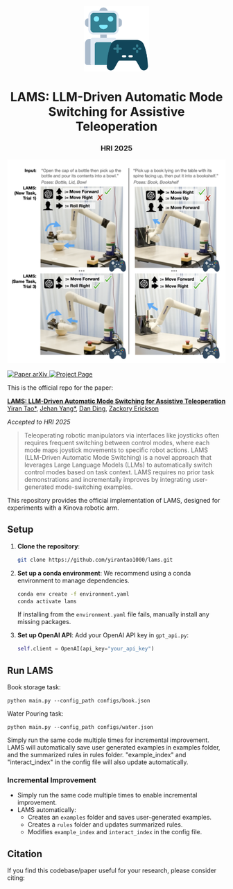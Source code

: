 
<div align="center">
  <img width="150px" src="imgs/logo_new.png"/>
  
  # LAMS: LLM-Driven Automatic Mode Switching for Assistive Teleoperation
  ### HRI 2025
</div>

<div align="center">
  <img width="600px" src="imgs/teaser.png"/>
</div> 

<p align="left">
    <a href=''>
      <img src='https://img.shields.io/badge/Paper-arXiv-green?style=plastic&logo=arXiv&logoColor=green' alt='Paper arXiv'>
    </a>
    <a href='https://lams-assistance.github.io/'>
      <img src='https://img.shields.io/badge/Project-Page-blue?style=plastic&logo=Google%20chrome&logoColor=blue' alt='Project Page'>
    </a>
</p>
This is the official repo for the paper:  


**[LAMS: LLM-Driven Automatic Mode Switching for Assistive Teleoperation](https://lams-assistance.github.io/)**  
[Yiran Tao*](https://yirantao1000.github.io/), [Jehan Yang*](https://jehanyang.github.io/), [Dan Ding](https://www.shrs.pitt.edu/people/dan-ding), [Zackory Erickson](https://zackory.com/)

_Accepted to HRI 2025_


> Teleoperating robotic manipulators via interfaces like joysticks often requires frequent switching between control modes, where each mode maps joystick movements to specific robot actions. LAMS (LLM-Driven Automatic Mode Switching) is a novel approach that leverages Large Language Models (LLMs) to automatically switch control modes based on task context. LAMS requires no prior task demonstrations and incrementally improves by integrating user-generated mode-switching examples.


This repository provides the official implementation of LAMS, designed for experiments with a Kinova robotic arm.

<!-- ## Table of Contents
- [Setup](#setup) -->
  <!-- - [RoboGen](#RoboGen)
  - [OMPL](#Open-Motion-Planning-Library)
  - [Dataset](#dataset) -->
<!-- - [Run LAMS](#lams) -->
  <!-- - [Automated Task Generation & Skill Learning](#One-click-for-all) -->



## Setup

1. **Clone the repository**:
   ```bash
   git clone https://github.com/yirantao1000/lams.git
   ```

2. **Set up a conda environment**:
   We recommend using a conda environment to manage dependencies.
   ```bash
   conda env create -f environment.yaml
   conda activate lams
   ```
   If installing from the `environment.yaml` file fails, manually install any missing packages.

3. **Set up OpenAI API**:
   Add your OpenAI API key in `gpt_api.py`:
   ```python
   self.client = OpenAI(api_key="your_api_key")
   ```


## Run LAMS

Book storage task:
```
python main.py --config_path configs/book.json 
```
Water Pouring task:
```
python main.py --config_path configs/water.json 
```
Simply run the same code multiple times for incremental improvement. LAMS will automatically save user generated examples in examples folder, and the summarized rules in rules folder. "example_index" and "interact_index" in the config file will also update automatically. 

### Incremental Improvement

- Simply run the same code multiple times to enable incremental improvement.
- LAMS automatically:
  - Creates an `examples` folder and saves user-generated examples.
  - Creates a `rules` folder and updates summarized rules.
  - Modifies `example_index` and `interact_index` in the config file.



<!-- ## Acknowledgements
- The interface between OMPL and pybullet is based on [pybullet_ompl](https://github.com/lyfkyle/pybullet_ompl).
- Part of the objaverse annotations are from [Scalable 3D Captioning with Pretrained Models](https://arxiv.org/abs/2306.07279) -->

## Citation
If you find this codebase/paper useful for your research, please consider citing:
<!-- ```
@article{wang2023robogen,
  title={Robogen: Towards unleashing infinite data for automated robot learning via generative simulation},
  author={Wang, Yufei and Xian, Zhou and Chen, Feng and Wang, Tsun-Hsuan and Wang, Yian and Fragkiadaki, Katerina and Erickson, Zackory and Held, David and Gan, Chuang},
  journal={arXiv preprint arXiv:2311.01455},
  year={2023}
}
``` -->